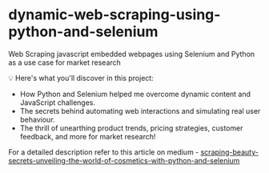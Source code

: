 # dynamic-web-scraping-using-python-and-selenium
Web Scraping javascript embedded webpages using Selenium and Python as a use case for market research

💡 Here's what you'll discover in this project:
- How Python and Selenium helped me overcome dynamic content and JavaScript challenges.
- The secrets behind automating web interactions and simulating real user behaviour.
- The thrill of unearthing product trends, pricing strategies, customer feedback, and more for market research!

For a detailed description refer to this article on medium - [scraping-beauty-secrets-unveiling-the-world-of-cosmetics-with-python-and-selenium](https://medium.com/@simrwaraich/scraping-beauty-secrets-unveiling-the-world-of-cosmetics-with-python-and-selenium-18b09fd20111)
